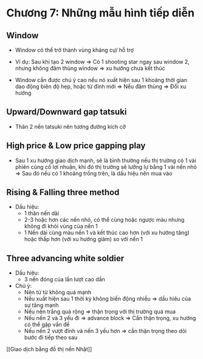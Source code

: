 # Chương 7: Những mẫu hình tiếp diễn

## Window
- Window có thể trở thành vùng kháng cự/ hỗ trợ
- Ví dụ:
Sau khi tạo 2 window ⇒ Có 1 shooting star ngay sau window 2, nhưng không đâm thủng window ⇒ xu hướng chưa kết thúc

- Window cần được chú ý cao nếu nó xuất hiện sau 1 khoảng thời gian dao động biên độ hẹp, hoặc từ đỉnh mới ⇒ Nếu đâm thủng ⇒ Đổi xu hướng

## Upward/Downward gap tatsuki
- Thân 2 nến tatsuki nên tương đường kích cỡ

## High price & Low price gapping play
- Sau 1 xu hướng giao dịch mạnh, sẽ là bình thường nếu thị trường có 1 vài phiên củng cố lợi nhuận, khi đó thị trường sẽ lưỡng lự bằng 1 vài nến nhỏ ⇒ Sau đó nếu có 1 khoảng trống trên, là dấu hiệu nên mua vào

## Rising & Falling three method
- Dấu hiệu:
    - 1 thân nến dài
    - 2-3 hoặc hơn các nến nhỏ, có thể cùng hoặc ngược màu nhưng không đi khỏi vùng của nến 1
    - 1 Nến dài cùng màu nến 1 và kết thúc cao hơn (với xu hướng tăng) hoặc thấp hơn (với xu hướng giảm) so với nến 1

## Three advancing white soldier
- Dấu hiệu:
    - 3 nến đóng của lần lượt cao dần
- Chú ý:
    - Nên từ từ không quá mạnh
    - Nếu xuất hiện sau 1 thời kỳ không biến động nhiều ⇒ dấu hiêu của sự tăng mạnh
    - Nếu nến trắng quá rộng ⇒ thận trọng với thị trường quá mua
    - Nếu nến 2 và 3 yếu đi ⇒ advance block ⇒ Cần thận trọng, xu hướng có thể gặp vấn đề
    - Nếu nến 2 vượt đỉnh và nến 3 yếu hơn ⇒ cần thận trọng theo dõi bước đi tiếp theo sau

[[Giao dịch bằng đồ thị nến Nhật]]